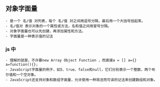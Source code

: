 ## 对象字面量
    - 是一个 名/值 对列表，每个 名/值 对之间用逗号分隔，最后用一个大括号括起来。
    - 名/值对 表示对象的一个属性或方法，名和值之间用冒号分隔。
    - 对象字面量也可以先创建，再添加属性和方法。
    - 字面量是一种表示值的记法
### js 中    
    - 理解的就是，不许要new Array Object Function ，而直接a = [] a={} a=function(){};
    - JavaScript字面量的例子，如5、true、false和null，它们分别表示一个整数、两个布尔值和一个空对象。
    - JavaScript还支持对象和数组字面量，允许使用一种简洁而可读的记法来创建数组和对象。
